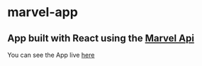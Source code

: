 # marvel-app
## App built with React using the [Marvel Api](https://developer.marvel.com/)
You can see the App live [here](https://marvel-application.herokuapp.com/)

